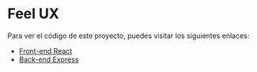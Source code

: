 # Feel UX

Para ver el código de este proyecto, puedes visitar los siguientes enlaces:

- [Front-end React](https://github.com/nicolas772/frontend-memoria)
- [Back-end Express](https://github.com/nicolas772/backend-memoria)
